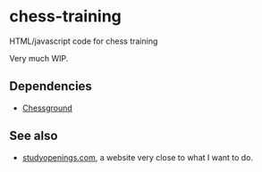 # chess-training

HTML/javascript code for chess training

Very much WIP.

## Dependencies

- [Chessground](https://github.com/lichess-org/chessground)

## See also

- [studyopenings.com](https://www.studyopenings.com/), a website very close to what I want to do.
